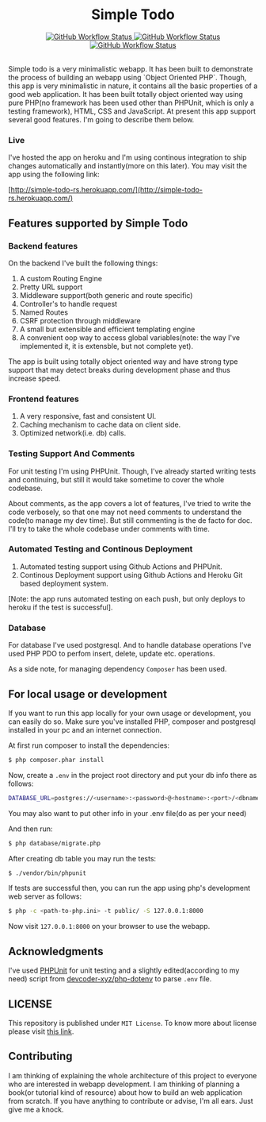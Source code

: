 <!-- ![GitHub Workflow Status](https://img.shields.io/github/workflow/status/reyadussalahin/simple-todo/Automated%20Test%20and%20Deploy%20Simple%20Todo%20App%20to%20Heroku?style=flat) -->
<!-- [![Issues](https://img.shields.io/github/issues/reyadussalahin/simple-todo?style=flat&color=blue)](https://github.com/reyadussalahin/simple-todo/issues) -->
<!-- [![License](https://img.shields.io/github/license/reyadussalahin/simple-todo?color=teal&style=flat)](https://github.com/reyadussalahin/simple-todo/blob/master/LICENSE) -->
<!-- [![Forks](https://img.shields.io/github/forks/reyadussalahin/simple-todo?style=flat&color=purple)](https://github.com/reyadussalahin/simple-todo/network/members) -->
<!-- [![Stars](https://img.shields.io/github/stars/reyadussalahin/simple-todo?style=flat)](https://github.com/reyadussalahin/simple-todo/stargazers) -->

<h1 align="center">Simple Todo</h1>

<p align="center">
    <span>
        <a href="https://github.com/reyadussalahin/simple-todo/actions">
            <img alt="GitHub Workflow Status" src="https://img.shields.io/github/workflow/status/reyadussalahin/simple-todo/Automated%20Test%20and%20Deploy%20Simple%20Todo%20App%20to%20Heroku?style=flat">
        </a>
    </span>
    <span>
        <a href="https://github.com/reyadussalahin/simple-todo/issues">
            <img alt="GitHub Workflow Status" src="https://img.shields.io/github/issues/reyadussalahin/simple-todo?style=flat&color=blue">
        </a>
    </span>
    <span>
        <a href="https://github.com/reyadussalahin/simple-todo/blob/main/LICENSE">
            <img alt="GitHub Workflow Status" src="https://img.shields.io/github/license/reyadussalahin/simple-todo?color=teal&style=flat">
        </a>
    </span>
</p>
<br>
Simple todo is a very minimalistic webapp. It has been built to demonstrate the process of building an webapp using `Object Oriented PHP`. Though, this app is very minimalistic in nature, it contains all the basic properties of a good web application. It has been built totally object oriented way using pure PHP(no framework has been used other than PHPUnit, which is only a testing framework), HTML, CSS and JavaScript. At present this app support several good features. I'm going to describe them below.

### Live
I've hosted the app on heroku and I'm using continous integration to ship changes automatically and instantly(more on this later). You may visit the app using the following link:
  
[http://simple-todo-rs.herokuapp.com/](http://simple-todo-rs.herokuapp.com/)


## Features supported by Simple Todo

### Backend features
On the backend I've built the following things:
1. A custom Routing Engine
2. Pretty URL support
3. Middleware support(both generic and route specific)
4. Controller's to handle request
5. Named Routes
6. CSRF protection through middleware
7. A small but extensible and efficient templating engine
8. A convenient oop way to access global variables(note: the way I've implemented it, it is extensble, but not complete yet).

The app is built using totally object oriented way and have strong type support that may detect breaks during development phase and thus increase speed.

### Frontend features
1. A very responsive, fast and consistent UI.
2. Caching mechanism to cache data on client side.
3. Optimized network(i.e. db) calls.

### Testing Support And Comments
For unit testing I'm using PHPUnit. Though, I've already started writing tests and continuing, but still it would take sometime to cover the whole codebase.

About comments, as the app covers a lot of features, I've tried to write the code verbosely, so that one may not need comments to understand the code(to manage my dev time). But still commenting is the de facto for doc. I'll try to take the whole codebase under comments with time.

### Automated Testing and Continous Deployment
1. Automated testing support using Github Actions and PHPUnit.
2. Continous Deployment support using Github Actions and Heroku Git based deployment system.

[Note: the app runs automated testing on each push, but only deploys to heroku if the test is successful].

### Database
For database I've used postgresql. And to handle database operations I've used PHP PDO to perfom insert, delete, update etc. operations.

As a side note, for managing dependency `Composer` has been used.

## For local usage or development
If you want to run this app locally for your own usage or development, you can easily do so. Make sure you've installed PHP, composer and postgresql installed in your pc and an internet connection.
  
At first run composer to install the dependencies:
```bash
$ php composer.phar install
```
  
Now, create a `.env` in the project root directory and put your db info there as follows:
```bash
DATABASE_URL=postgres://<username>:<password>@<hostname>:<port>/<dbname>
```

You may also want to put other info in your .env file(do as per your need)

And then run:
```bash
$ php database/migrate.php
```

After creating db table you may run the tests:
```bash
$ ./vendor/bin/phpunit
```

If tests are successful then, you can run the app using php's development web server as follows:
```bash
$ php -c <path-to-php.ini> -t public/ -S 127.0.0.1:8000
```
  
Now visit `127.0.0.1:8000` on your browser to use the webapp.

## Acknowledgments
I've used [PHPUnit](https://github.com/sebastianbergmann/phpunit) for unit testing and a slightly edited(according to my need) script from [devcoder-xyz/php-dotenv](https://github.com/devcoder-xyz/php-dotenv) to parse `.env` file.

## LICENSE
This repository is published under `MIT License`. To know more about license please visit [this link](https://github.com/reyadussalahin/simple-todo/blob/main/LICENSE).

## Contributing
I am thinking of explaining the whole architecture of this project to everyone who are interested in webapp development. I am thinking of planning a book(or tutorial kind of resource) about how to build an web application from scratch. If you have anything to contribute or advise, I'm all ears. Just give me a knock.
